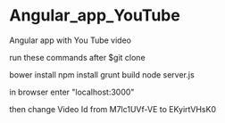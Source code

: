 # Angular_app_YouTube
Angular app with You Tube video

run these commands after  $git clone

bower install
npm install
grunt build
node server.js

in browser enter  "localhost:3000"

then change Video Id from  M7lc1UVf-VE  to EKyirtVHsK0
